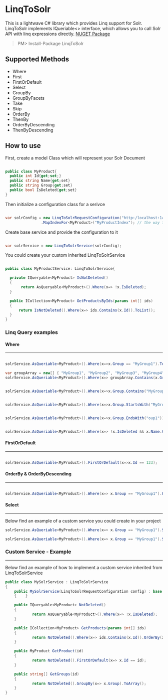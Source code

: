 # LinqToSolr
This is a lightwave C# library which provides Linq support for Solr.
LinqToSolr implements IQueriable<> interface, which allows you to call Solr API with linq expressions directly.
[NUGET Package](https://www.nuget.org/packages/LinqToSolr/)
> PM> Install-Package LinqToSolr

## Supported Methods
* Where
* First
* FirstOrDefault
* Select
* GroupBy
* GroupByFacets
* Take
* Skip
* OrderBy
* ThenBy
* OrderByDescending
* ThenByDescending

## How to use
First, create a model Class which will represent your Solr Document

```c#

public class MyProduct{
  public int Id{get;set;}
  public string Name{get;set}
  public string Group{get;set}
  public bool IsDeleted{get;set}
}

```

Then initialize a configuration class for a serivce

```c#

var solrConfig = new LinqToSolrRequestConfiguration("http:/localhost:1433/") // url to solr instance
                .MapIndexFor<MyProduct>("MyProductIndex"); // the way to map your model to Solr Index

```

Create base service and provide the configuration to it

```c#

var solrService = new LinqToSolrService(solrConfig);

```

You could create your custom inherited LinqToSolrService

```c#

public class MyProductService: LinqToSolrService{

  private IQueryable<MyProduct> IsNotDeleted()
  {
       return AsQueryable<MyProduct>().Where(x=> !x.IsDeleted);
  }

  public ICollection<MyProduct> GetProductsByIds(params int[] ids)
  {
      return IsNotDeleted().Where(x=> ids.Contains(x.Id)).ToList();
  }
}

```

### Linq Query examples
#### Where
---
```c#

solrService.AsQueriable<MyProduct>().Where(x=>x.Group == "MyGroup1").ToList();

```

```c#
var groupArray = new[] { "MyGroup1", "MyGroup2", "MyGroup3", "MyGroup4" };
solrService.AsQueriable<MyProduct>().Where(x=> groupArray.Contains(x.Group)).ToList();

```

```c#

solrService.AsQueriable<MyProduct>().Where(x=>x.Group.Contains("MyGroup")).ToList();

```

```c#

solrService.AsQueriable<MyProduct>().Where(x=>x.Group.StartsWith("MyGroup")).ToList();

```

```c#

solrService.AsQueriable<MyProduct>().Where(x=>x.Group.EndsWith("oup1")).ToList();

```

```c#

solrService.AsQueriable<MyProduct>().Where(x=> !x.IsDeleted && x.Name.Contains("productName")).ToList();

```

#### FirstOrDefault
---
```c#

solrService.AsQueriable<MyProduct>().FirstOrDefault(x=>x.Id == 123);

```

#### OrderBy & OrderByDescending
---
```c#

solrService.AsQueriable<MyProduct>().Where(x=> x.Group == "MyGroup1").OrderBy(x=>x.Id).ThenByDescending(x=>x.Name).ToList();

```

#### Select
---
Below find an example of a custom service you could create in your project
```c#
solrService.AsQueriable<MyProduct>().Where(x=> x.Group == "MyGroup1").Select(x=x.Name).ToList();
```

```c#
solrService.AsQueriable<MyProduct>().Where(x=> x.Group == "MyGroup1").Select(x=x new {x.Name, x.Group}).ToList();
```


### Custom Service - Example
---
Below find an example of how to implement a custom service inherited from LinqToSolrService

```c#
public class MySolrService : LinqToSolrService 
{
    public MySolrService(LinqToSolrRequestConfiguration config) : base (config)
    {    }

    public IQueryable<MyProduct> NotDeleted()
    {
            return AsQueryable<MyProduct>().Where(x=> !x.IsDeleted);
    }

    public ICollection<MyProduct> GetProducts(params int[] ids)
    {
            return NotDeleted().Where(x=> ids.Contains(x.Id)).OrderBy(x=>x.Name).ToList();
    }

    public MyProduct GetProduct(id)
    {
            return NotDeleted().FirstOrDefault(x=> x.Id == id);
    }

    public string[] GetGroups(id)
    {
            return NotDeleted().GroupBy(x=> x.Group).ToArray();
    }
}
```
